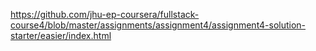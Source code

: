 https://github.com/jhu-ep-coursera/fullstack-course4/blob/master/assignments/assignment4/assignment4-solution-starter/easier/index.html

